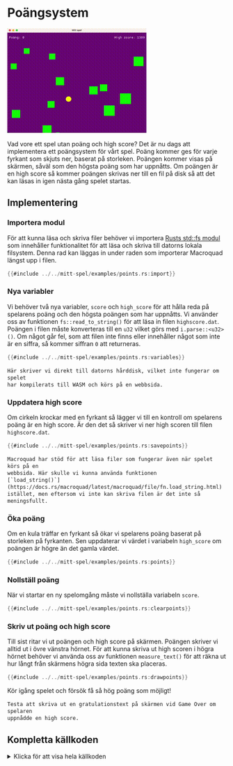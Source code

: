 # Poängsystem

![Screenshot](images/points.gif#center)

Vad vore ett spel utan poäng och high score? Det är nu dags att implementera
ett poängsystem för vårt spel. Poäng kommer ges för varje fyrkant som skjuts
ner, baserat på storleken. Poängen kommer visas på skärmen, såväl som den
högsta poäng som har uppnåtts. Om poängen är en high score så kommer poängen
skrivas ner till en fil på disk så att det kan läsas in igen nästa gång spelet
startas.

## Implementering

### Importera modul

För att kunna läsa och skriva filer behöver vi importera [Rusts std::fs
modul](https://doc.rust-lang.org/std/fs/index.html) som innehåller
funktionalitet för att läsa och skriva till datorns lokala filsystem. Denna
rad kan läggas in under raden som importerar Macroquad längst upp i filen.

```rust
{{#include ../../mitt-spel/examples/points.rs:import}}
```

### Nya variabler

Vi behöver två nya variabler, `score` och `high_score` för att hålla reda på
spelarens poäng och den högsta poängen som har uppnåtts. Vi använder oss av
funktionen `fs::read_to_string()` för att läsa in filen `highscore.dat`.
Poängen i filen måste konverteras till en `u32` vilket görs med
`i.parse::<u32>()`. Om något går fel, som att filen inte finns eller
innehåller något som inte är en siffra, så kommer siffran `0` att returneras.

```rust
{{#include ../../mitt-spel/examples/points.rs:variables}}
```

```admonish note
Här skriver vi direkt till datorns hårddisk, vilket inte fungerar om spelet
har kompilerats till WASM och körs på en webbsida.
```

### Uppdatera high score

Om cirkeln krockar med en fyrkant så lägger vi till en kontroll om spelarens
poäng är en high score. Är den det så skriver vi ner high scoren till filen
`highscore.dat`.

```rust [hl,2-4]
{{#include ../../mitt-spel/examples/points.rs:savepoints}}
```

```admonish note
Macroquad har stöd för att läsa filer som fungerar även när spelet körs på en
webbsida. Här skulle vi kunna använda funktionen
[`load_string()`](https://docs.rs/macroquad/latest/macroquad/file/fn.load_string.html)
istället, men eftersom vi inte kan skriva filen är det inte så meningsfullt.
```

### Öka poäng

Om en kula träffar en fyrkant så ökar vi spelarens poäng baserat på storleken
på fyrkanten. Sen uppdaterar vi värdet i variabeln `high_score` om poängen är
högre än det gamla värdet.

```rust [hl,4-5]
{{#include ../../mitt-spel/examples/points.rs:points}}
```

### Nollställ poäng

När vi startar en ny spelomgång måste vi nollställa variabeln `score`.

```rust [hl,6]
{{#include ../../mitt-spel/examples/points.rs:clearpoints}}
```

### Skriv ut poäng och high score

Till sist ritar vi ut poängen och high score på skärmen. Poängen skriver vi
alltid ut i övre vänstra hörnet. För att kunna skriva ut high scoren i högra
hörnet behöver vi använda oss av funktionen `measure_text()` för att räkna ut
hur långt från skärmens högra sida texten ska placeras.

```rust
{{#include ../../mitt-spel/examples/points.rs:drawpoints}}
```

Kör igång spelet och försök få så hög poäng som möjligt!

```admonish tip
Testa att skriva ut en gratulationstext på skärmen vid Game Over om spelaren
uppnådde en high score.
```

<div class="noprint">

## Kompletta källkoden

<details>
  <summary>Klicka för att visa hela källkoden</summary>

```rust
{{#include ../../mitt-spel/examples/points.rs:all}}
```
</details>
</div>

